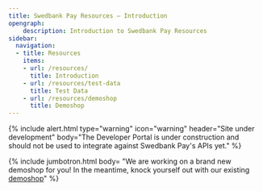 ```yaml
---
title: Swedbank Pay Resources – Introduction
opengraph:
    description: Introduction to Swedbank Pay Resources
sidebar:
  navigation:
  - title: Resources
    items:
    - url: /resources/
      title: Introduction
    - url: /resources/test-data
      title: Test Data
    - url: /resources/demoshop
      title: Demoshop
---
```



{% include alert.html type="warning"
                      icon="warning"
                      header="Site under development"
                      body="The Developer Portal is under construction and should not be used to integrate against Swedbank Pay's APIs yet." %}


{% include jumbotron.html body=
"We are working on a brand new demoshop for you! 
In the meantime, knock yourself out with our existing [demoshop](https://ecom.externalintegration.payex.com/pspdemoshop)" %}

